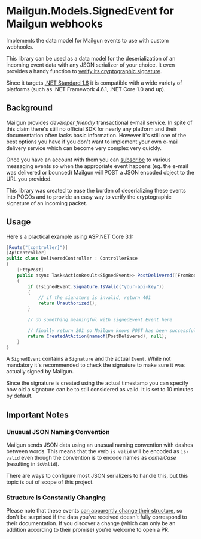 # Mailgun.Models.SignedEvent for Mailgun webhooks

Implements the data model for Mailgun events to use with custom webhooks.

This library can be used as a data model for the deserialization of an incoming event data with any JSON serializer of your choice. It even provides a handy function to [verify its cryptographic signature](https://documentation.mailgun.com/en/latest/user_manual.html#webhooks).

Since it targets [.NET Standard 1.6](https://docs.microsoft.com/en-us/dotnet/standard/net-standard) it is compatible with a wide variety of platforms (such as .NET Framework 4.6.1, .NET Core 1.0 and up).

## Background

Mailgun provides *developer friendly* transactional e-mail service. In spite of this claim there's still no official SDK for nearly any platform and their documentation often lacks basic information. However it's still one of the best options you have if you don't want to implement your own e-mail delivery service which can become very complex very quickly.

Once you have an account with them you can [subscribe](https://documentation.mailgun.com/en/latest/user_manual.html#webhooks) to various messaging events so when the appropriate event happens (eg. the e-mail was delivered or bounced) Mailgun will POST a JSON encoded object to the URL you provided.

This library was created to ease the burden of deserializing these events into POCOs and to provide an easy way to verify the cryptographic signature of an incoming packet.

## Usage

Here's a practical example using ASP.NET Core 3.1:

```csharp
[Route("[controller]")]
[ApiController]
public class DeliveredController : ControllerBase
{
    [HttpPost]
    public async Task<ActionResult<SignedEvent>> PostDelivered([FromBody] SignedEvent signedEvent)
    {
        if (!signedEvent.Signature.IsValid("your-api-key"))
        {
            // if the signature is invalid, return 401
            return Unauthorized();
        }

        // do something meaningful with signedEvent.Event here

        // finally return 201 so Mailgun knows POST has been successful. Otherwise it'll keep retrying
        return CreatedAtAction(nameof(PostDelivered), null);
    }
}
```

A `SignedEvent` contains a `Signature` and the actual `Event`. While not mandatory it's recommended to check the signature to make sure it was actually signed by Mailgun.

Since the signature is created using the actual timestamp you can specify how old a signature can be to still considered as valid. It is set to 10 minutes by default.

## Important Notes
### Unusual JSON Naming Convention

Mailgun sends JSON data using an unusual naming convention with dashes between words. This means that the verb `is valid` will be encoded as `is-valid` even though the convention is to encode names as *camelCase* (resulting in `isValid`).

There are ways to configure most JSON serializers to handle this, but this topic is out of scope of this project.

### Structure Is Constantly Changing
Please note that these events [can apparently change their structure](https://documentation.mailgun.com/en/latest/api-events.html#event-structure), so don't be surprised if the data you've received doesn't fully correspond to their documentation. If you discover a change (which can only be an addition according to their promise) you're welcome to open a PR.
